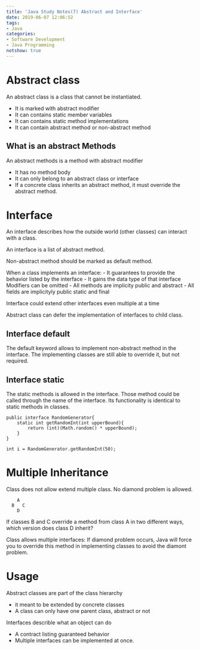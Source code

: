 ```yaml
---
title: 'Java Study Notes(7) Abstract and Interface'
date: 2019-06-07 12:06:52
tags: 
- Java
categories: 
- Software Development
- Java Programming
notshow: true
---
```


# Abstract class
An abstract class is a class that cannot be instantiated.
* It is marked with abstract modifier
* It can contains static member variables
* It can contains static method implementations
* It can contain abstract method or non-abstract method

## What is an abstract Methods
An abstract methods is a method with abstract modifier
* It has no method body
* It can only belong to an abstract class or interface
* If a concrete class inherits an abstract method, it must override the abstract method.

# Interface
An interface describes how the outside world (other classes) can interact with a class.

An interface is a list of abstract method.

Non-abstract method should be marked as default method.

When a class implements an interface:
    - It guarantees to provide the behavior listed by the interface
    - It gains the data type of that interface
Modifiers can be omitted
    - All methods are implicity public and abstract
    - All fields are implicityly public static and final

Interface could extend other interfaces even multiple at a time

Abstract class can defer the implementation of interfaces to child class.

## Interface default
The default keyword allows to implement non-abstract method in the interface. The implementing classes are still able to override it, but not required.

## Interface static
The static methods is allowed in the interface. Those method could be called through the name of the interface.
Its functionality is identical to static methods in classes.
```
public interface RandomGenerator{
    static int getRandomInt(int upperBound){
        return (int)(Math.random() * upperBound);
    }
}

int i = RandomGenerator.getRandomInt(50);
```

# Multiple Inheritance
Class does not allow extend multiple class. No diamond problem is allowed.
```
    A
  B   C
    D
```
If classes B and C override a method from class A in two different ways, which version does class D inherit?

Class allows multiple interfaces:
If diamond problem occurs, Java will force you to override this method in implementing classes to avoid the diamont problem.

# Usage
Abstract classes are part of the class hierarchy
- it meant to be extended by concrete classes
- A class can only have one parent class, abstract or not

Interfaces describle what an object can do
- A contract listing guaranteed behavior
- Multiple interfaces can be implemented at once.


